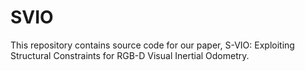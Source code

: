 # SVIO
 This repository contains source code for our paper, S-VIO: Exploiting Structural Constraints for RGB-D Visual Inertial Odometry.
 
